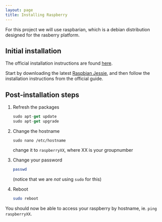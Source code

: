 ```yaml
---
layout: page
title: Installing Raspberry
---
```


For this project we will use raspbarian, which is a debian distribution designed for the rasberry platform.

Initial installation
----------------------

The official installation instructions are found [here](https://www.raspberrypi.org/documentation/installation/installing-images/). 

Start by downloading the latest [Raspbian Jessie](https://downloads.raspberrypi.org/raspbian_latest), and then follow the installation instructions from the official guide.


Post-installation steps
------------------------

1. Refresh the packages

    ```javascript
    sudo apt-get update
    sudo apt-get upgrade
    ```

2. Change the hostname

    ```
    sudo nano /etc/hostname
    ```

    change it to `raspberryXX`, where XX is your groupnumber

3. Change your password

    ```bash
    passwd
    ```

    (notice that we are *not* using `sudo` for this)

4. Reboot

    ```bash
    sudo reboot
    ```

You should now be able to access your raspberry by hostname, ie. `ping raspberryXX`.
